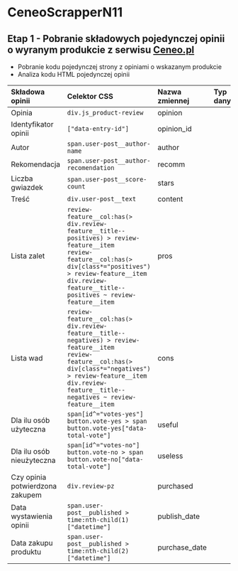 # CeneoScrapperN11
## Etap 1 - Pobranie składowych pojedynczej opinii o wyranym produkcie z serwisu [Ceneo.pl](https://www.ceneo.pl/)
* Pobranie kodu pojedynczej strony z opiniami o wskazanym produkcie
* Analiza kodu HTML pojedynczej opinii

|Składowa opinii|Celektor CSS|Nazwa zmiennej|Typ danych|
|:--------------|:-----------|:-------------|:---------|
|Opinia|`div.js_product-review`|opinion||
|Identyfikator opinii|`["data-entry-id"]`|opinion_id||
|Autor|`span.user-post__author-name`|author||
|Rekomendacja|`span.user-post__author-recomendation`|recomm||
|Liczba gwiazdek|`span.user-post__score-count`|stars||
|Treść|`div.user-post__text`|content||
|Lista zalet|`review-feature__col:has(> div.review-feature__title--positives) > review-feature__item` <br> `review-feature__col:has(> div[class*="positives") > review-feature__item` <br> `div.review-feature__title--positives ~ review-feature__item`|pros||
|Lista wad|`review-feature__col:has(> div.review-feature__title--negatives) > review-feature__item` <br> `review-feature__col:has(> div[class*="negatives") > review-feature__item` <br> `div.review-feature__title--negatives ~ review-feature__item`|cons||
|Dla ilu osób użyteczna|`span[id^="votes-yes"]` <br> `button.vote-yes > span` <br> `button.vote-yes["data-total-vote"]`|useful||
|Dla ilu osób nieużyteczna|`span[id^="votes-no"]` <br> `button.vote-no > span` <br> `button.vote-no["data-total-vote"]`|useless||
|Czy opinia potwierdzona zakupem|`div.review-pz`|purchased||
|Data wystawienia opinii|`span.user-post__published > time:nth-child(1)["datetime"]`|publish_date||
|Data zakupu produktu|`span.user-post__published > time:nth-child(2)["datetime"]`|purchase_date||g